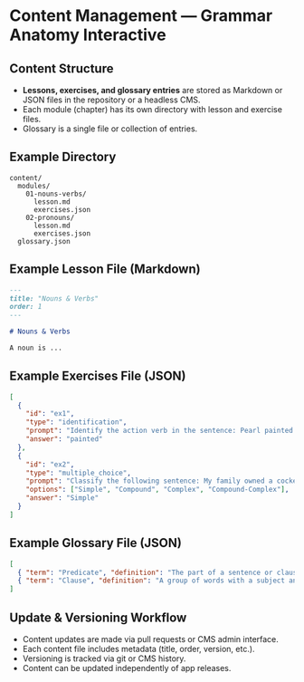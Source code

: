 # Content Management — Grammar Anatomy Interactive

## Content Structure
- **Lessons, exercises, and glossary entries** are stored as Markdown or JSON files in the repository or a headless CMS.
- Each module (chapter) has its own directory with lesson and exercise files.
- Glossary is a single file or collection of entries.

## Example Directory
```text
content/
  modules/
    01-nouns-verbs/
      lesson.md
      exercises.json
    02-pronouns/
      lesson.md
      exercises.json
  glossary.json
```

## Example Lesson File (Markdown)
```markdown
---
title: "Nouns & Verbs"
order: 1
---

# Nouns & Verbs

A noun is ...
```

## Example Exercises File (JSON)
```json
[
  {
    "id": "ex1",
    "type": "identification",
    "prompt": "Identify the action verb in the sentence: Pearl painted Mr. Morton's porch.",
    "answer": "painted"
  },
  {
    "id": "ex2",
    "type": "multiple_choice",
    "prompt": "Classify the following sentence: My family owned a cocker spaniel when I was young.",
    "options": ["Simple", "Compound", "Complex", "Compound-Complex"],
    "answer": "Simple"
  }
]
```

## Example Glossary File (JSON)
```json
[
  { "term": "Predicate", "definition": "The part of a sentence or clause containing a verb and stating something about the subject." },
  { "term": "Clause", "definition": "A group of words with a subject and a verb." }
]
```

## Update & Versioning Workflow
- Content updates are made via pull requests or CMS admin interface.
- Each content file includes metadata (title, order, version, etc.).
- Versioning is tracked via git or CMS history.
- Content can be updated independently of app releases. 